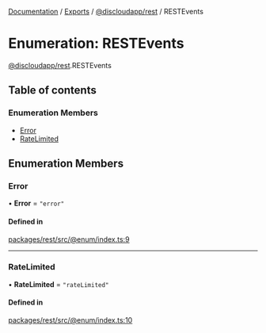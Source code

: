 [Documentation](../README.md) / [Exports](../modules.md) / [@discloudapp/rest](../modules/discloudapp_rest.md) / RESTEvents

# Enumeration: RESTEvents

[@discloudapp/rest](../modules/discloudapp_rest.md).RESTEvents

## Table of contents

### Enumeration Members

- [Error](discloudapp_rest.RESTEvents.md#error)
- [RateLimited](discloudapp_rest.RESTEvents.md#ratelimited)

## Enumeration Members

### Error

• **Error** = ``"error"``

#### Defined in

[packages/rest/src/@enum/index.ts:9](https://github.com/discloud/discloud.app/blob/a945852/packages/rest/src/@enum/index.ts#L9)

___

### RateLimited

• **RateLimited** = ``"rateLimited"``

#### Defined in

[packages/rest/src/@enum/index.ts:10](https://github.com/discloud/discloud.app/blob/a945852/packages/rest/src/@enum/index.ts#L10)
